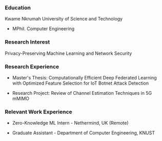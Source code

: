 ### Education
Kwame Nkrumah University of Science and Technology
* MPhil. Computer Engineering 

### Research Interest 
Privacy-Preserving Machine Learning and Network Security 

### Research Experience 
* Master's Thesis: Computationally Efficient Deep Federated Learning with Optimized Feature Selection for IoT Botnet Attack Detection
  
* Research Project: Review of Channel Estimation Techniques in 5G mMIMO


### Relevant Work Experience 
* Zero-Knowledge ML Intern - Nethermind, UK (Remote)

* Graduate Assistant - Department of Computer Engineering, KNUST
  
  
